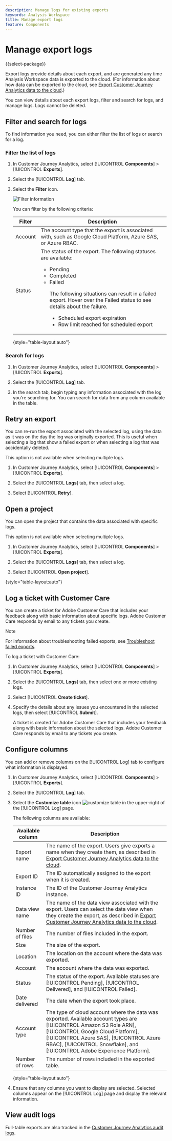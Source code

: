 ```yaml
---
description: Manage logs for existing exports
keywords: Analysis Workspace
title: Manage export logs
feature: Components
---
```

# Manage export logs

{{select-package}}

Export logs provide details about each export, and are generated any time Analysis Workspace data is exported to the cloud. (For information about how data can be exported to the cloud, see [Export Customer Journey Analytics data to the cloud](/help/analysis-workspace/export/export-cloud.md).) 

You can view details about each export logs, filter and search for logs, and manage logs. Logs cannot be deleted.

## Filter and search for logs

To find information you need, you can either filter the list of logs or search for a log.

### Filter the list of logs

1. In Customer Journey Analytics, select [!UICONTROL **Components**] > [!UICONTROL **Exports**].

1. Select the [!UICONTROL **Log**] tab.

1. Select the **Filter** icon.

   ![Filter information](assets/export-log-filters.png)

   You can filter by the following criteria:

   |Filter | Description |
   |---------|----------|
   | Account | The account type that the export is associated with, such as Google Cloud Platform, Azure SAS, or Azure RBAC. | 
   | Status | The status of the export. The following statuses are available: <ul><li>Pending</li><li>Completed</li><li>Failed<p>The following situations can result in a failed export. Hover over the Failed status to see details about the failure. <ul><li>Scheduled export expiration</li><li>Row limit reached for scheduled export </li></ul> </p></li></ul> | 

   {style="table-layout:auto"}

### Search for logs

1. In Customer Journey Analytics, select [!UICONTROL **Components**] > [!UICONTROL **Exports**].

1. Select the [!UICONTROL **Log**] tab.

1. In the search tab, begin typing any information associated with the log you're searching for. You can search for data from any column available in the table. 

## Retry an export

You can re-run the export associated with the selected log, using the data as it was on the day the log was originally exported. This is useful when selecting a log that show a failed export or when selecting a log that was accidentally deleted.

This option is not available when selecting multiple logs.

1. In Customer Journey Analytics, select [!UICONTROL **Components**] > [!UICONTROL **Exports**].

1. Select the [!UICONTROL **Logs**] tab, then select a log.

   <!-- add screenshot? -->

1. Select [!UICONTROL **Retry**].
   
## Open a project

You can open the project that contains the data associated with specific logs.

This option is not available when selecting multiple logs.

1. In Customer Journey Analytics, select [!UICONTROL **Components**] > [!UICONTROL **Exports**].

1. Select the [!UICONTROL **Logs**] tab, then select a log.

   <!-- add screenshot? -->

1. Select [!UICONTROL **Open project**].

{style="table-layout:auto"}

## Log a ticket with Customer Care

You can create a ticket for Adobe Customer Care that includes your feedback along with basic information about specific logs. Adobe Customer Care responds by email to any tickets you create.

>[!NOTE]
>
>For information about troubleshooting failed exports, see [Troubleshoot failed exports](/help/components/exports/troubleshoot-exports.md).

To log a ticket with Customer Care:

1. In Customer Journey Analytics, select [!UICONTROL **Components**] > [!UICONTROL **Exports**].

1. Select the [!UICONTROL **Logs**] tab, then select one or more existing logs.

   <!-- add screenshot? -->

1. Select [!UICONTROL **Create ticket**].

1. Specify the details about any issues you encountered in the selected logs, then select [!UICONTROL **Submit**].

   A ticket is created for Adobe Customer Care that includes your feedback along with basic information about the selected logs. Adobe Customer Care responds by email to any tickets you create.

## Configure columns

You can add or remove columns on the [!UICONTROL Log] tab to configure what information is displayed.

1. In Customer Journey Analytics, select [!UICONTROL **Components**] > [!UICONTROL **Exports**].

1. Select the [!UICONTROL **Log**] tab.

1. Select the **Customize table** icon ![customize table](assets/customize-table-icon.png) in the upper-right of the [!UICONTROL Log] page.

   The following columns are available:

   |Available column | Description |
   |---------|----------|
   | Export name | The name of the export. Users give exports a name when they create them, as described in [Export Customer Journey Analytics data to the cloud](/help/analysis-workspace/export/export-cloud.md). | 
   | Export ID | The ID automatically assigned to the export when it is created. <!-- True? --> | 
   | Instance ID | The ID of the Customer Journey Analytics instance. <!-- True? --> |
   | Data view name | The name of the data view associated with the export. Users can select the data view when they create the export, as described in [Export Customer Journey Analytics data to the cloud](/help/analysis-workspace/export/export-cloud.md). |
   | Number of files | The number of files included in the export. |
   | Size | The size of the export. |
   | Location | The location on the account where the data was exported. |
   | Account | The account where the data was exported. |
   | Status | The status of the export. Available statuses are [!UICONTROL Pending], [!UICONTROL Delivered], and [!UICONTROL Failed]. |
   | Date delivered | The date when the export took place. |
   | Account type | The type of cloud account where the data was exported. Available account types are [!UICONTROL Amazon S3 Role ARN], [!UICONTROL Google Cloud Platform], [!UICONTROL Azure SAS], [!UICONTROL Azure RBAC], [!UICONTROL Snowflake], and [!UICONTROL Adobe Experience Platform]. |
   | Number of rows | The number of rows included in the exported table. |

   {style="table-layout:auto"}

1. Ensure that any columns you want to display are selected. Selected columns appear on the [!UICONTROL Log] page and display the relevant information.

## View audit logs

Full-table exports are also tracked in the [Customer Journey Analytics audit logs](/help/privacy/audit-log.md). <!-- Need to see what the Component Type for full-table export will be and add it here. Also, under "Event type captured by audit logs" there would be a new event type called "Full-table export". 4 actions would be "Create, Delete, Edit, Export" and "API_Request"? Also information about the locations. Probably have a different component for the location credentials.-->